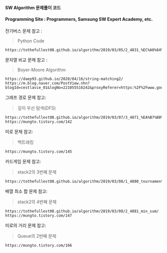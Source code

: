 #### SW Algorithm 문제풀이 코드

#### Programming Site : Programmers, Samsung SW Expert Academy, etc.



전기버스 문제 참고 : 

> Python Code

```
https://tothefullest08.github.io/algorithm/2019/03/05/2_4831_%EC%A0%84%EA%B8%B0%EB%B2%84%EC%8A%A4/
```





문자열 비교 문제 참고 :

> Boyer-Moore Algorithm

```
https://daep93.github.io/2020/04/16/string-matching2/
https://m.blog.naver.com/PostView.nhn?blogId=cestlavie_01&logNo=221055516242&proxyReferer=https:%2F%2Fwww.google.com%2F
```



그래프 경로 문제 참고:

> 깊이 우선 탐색(DFS)

```
https://tothefullest08.github.io/algorithm/2019/03/07/3_4871_%EA%B7%B8%EB%9E%98%ED%94%84%EA%B2%BD%EB%A1%9C/
https://mungto.tistory.com/142
```



미로 문제 참고:

> 백트래킹

```
https://mungto.tistory.com/145
```



카드게임 문제 참고:

> stack2의 3번째 문제

```
https://tothefullest08.github.io/algorithm/2019/03/08/1_4880_tournament/
```





배열 최소 합 문제 참고:

> stack2의 4번째 문제

```
https://tothefullest08.github.io/algorithm/2019/03/08/2_4881_min_sum/
https://mungto.tistory.com/147
```



미로의 거리 문제 참고:

> Queue의 2번째 문제

```
https://mungto.tistory.com/166
```

